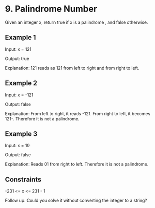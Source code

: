 # 9. Palindrome Number

Given an integer x, return true if x is a palindrome , and false otherwise.

## Example 1

Input: x = 121

Output: true

Explanation: 121 reads as 121 from left to right and from right to left.

## Example 2

Input: x = -121

Output: false

Explanation: From left to right, it reads -121. From right to left, it becomes 121-. Therefore it is not a palindrome.

## Example 3

Input: x = 10

Output: false

Explanation: Reads 01 from right to left. Therefore it is not a palindrome.

## Constraints

-231 <= x <= 231 - 1

Follow up: Could you solve it without converting the integer to a string?

